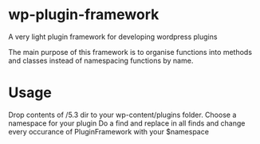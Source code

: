 wp-plugin-framework
===================

A very light plugin framework for developing wordpress plugins

The main purpose of this framework is to organise functions into methods and classes instead of namespacing functions by name.

Usage
===================
Drop contents of /5.3 dir to your wp-content/plugins folder.
Choose a namespace for your plugin
Do a find and replace in all finds and change every occurance of PluginFramework with your $namespace

